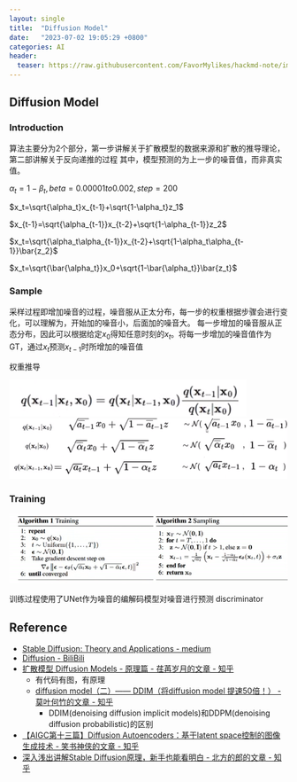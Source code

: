 ```yaml
---
layout: single
title:  "Diffusion Model"
date:   "2023-07-02 19:05:29 +0800"
categories: AI
header:
  teaser: https://raw.githubusercontent.com/FavorMylikes/hackmd-note/img/img20230702193049.png
---
```


## Diffusion Model

### Introduction

算法主要分为2个部分，第一步讲解关于扩散模型的数据来源和扩散的推导理论，第二部讲解关于反向递推的过程
其中，模型预测的为上一步的噪音值，而非真实值。

$\alpha_t=1-\beta_t, beta=0.00001 to 0.002, step =200$

$x_t=\sqrt{\alpha_t}x_{t-1}+\sqrt{1-\alpha_t}z_1$

$x_{t-1}=\sqrt{\alpha_{t-1}}x_{t-2}+\sqrt{1-\alpha_{t-1}}z_2$

$x_t=\sqrt{\alpha_t\alpha_{t-1}}x_{t-2}+\sqrt{1-\alpha_t\alpha_{t-1}}\bar{z_2}$

$x_t=\sqrt{\bar{\alpha_t}}x_0+\sqrt{1-\bar{\alpha_t}}\bar{z_t}$

### Sample

采样过程即增加噪音的过程，噪音服从正太分布，每一步的权重根据步骤会进行变化，可以理解为，开始加的噪音小，后面加的噪音大。
每一步增加的噪音服从正态分布，因此可以根据给定$x_0$得知任意时刻的$x_t$。将每一步增加的噪音值作为GT，通过$x_t$预测$x_{t-1}$时所增加的噪音值

权重推导

<img src="https://raw.githubusercontent.com/FavorMylikes/hackmd-note/img/img20230705013847.png" alt="20230705013847"/>

<img src="https://raw.githubusercontent.com/FavorMylikes/hackmd-note/img/img20230702195416.png" alt="20230702195416"/>

### Training

<img src="https://raw.githubusercontent.com/FavorMylikes/hackmd-note/img/img20230702195612.png" alt="20230702195612"/>

训练过程使用了UNet作为噪音的编解码模型对噪音进行预测
discriminator
## Reference

- [Stable Diffusion: Theory and Applications - medium](https://medium.com/cj-express-tech-tildi/stable-diffusion-theory-and-application-a0f98881cb03)
- [Diffusion - BiliBili](https://www.bilibili.com/video/BV13h411V7vg?p=2&vd_source=fd373f40f4a1d2e059be533c5b77797f)
- [扩散模型 Diffusion Models - 原理篇 - 荏苒岁月的文章 - 知乎](https://zhuanlan.zhihu.com/p/548112711)
  - 有代码有图，有原理
  - [diffusion model（二）—— DDIM（将diffusion model 提速50倍！） - 莫叶何竹的文章 - 知乎](https://zhuanlan.zhihu.com/p/639540034)
    - DDIM(denoising diffusion implicit models)和DDPM(denoising diffusion probabilistic)的区别
- [【AIGC第十三篇】Diffusion Autoencoders：基于latent space控制的图像生成技术 - 笑书神侠的文章 - 知乎](https://zhuanlan.zhihu.com/p/625386246)
- [深入浅出讲解Stable Diffusion原理，新手也能看明白 - 北方的郎的文章 - 知乎](https://zhuanlan.zhihu.com/p/627133524)
